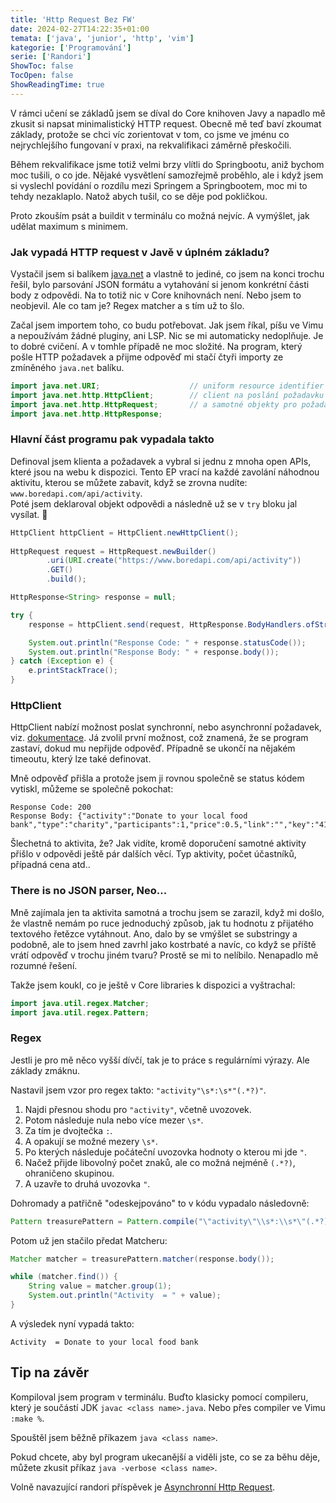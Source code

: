 ```yaml
---
title: 'Http Request Bez FW'
date: 2024-02-27T14:22:35+01:00
temata: ['java', 'junior', 'http', 'vim']
kategorie: ['Programování']
serie: ['Randori']
ShowToc: false
TocOpen: false
ShowReadingTime: true
---
```


V rámci učení se základů jsem se díval do Core knihoven Javy a napadlo mě zkusit si napsat minimalistický HTTP request. Obecně mě teď 
baví zkoumat základy, protože se chci víc zorientovat v tom, co jsme ve jménu co nejrychlejšího fungovaní v praxi, na rekvalifikaci záměrně přeskočili.

Během rekvalifikace jsme totiž velmi brzy vlítli do Springbootu, aniž bychom moc tušili, o co jde. Nějaké vysvětlení samozřejmě proběhlo, ale 
i když jsem si vyslechl povídání o rozdílu mezi Springem a Springbootem, moc mi to tehdy nezaklaplo. Natož abych tušil, co se děje pod pokličkou.

Proto zkouším psát a buildit v terminálu co možná nejvíc. A vymýšlet, jak udělat maximum s minimem.

### Jak vypadá HTTP request v Javě v úplném základu?

Vystačil jsem si balíkem [java.net](https://docs.oracle.com/en/java/javase/21/docs/api/java.base/java/net/package-summary.html) a vlastně to jediné, 
co jsem na konci trochu řešil, bylo parsování JSON formátu a vytahování si jenom konkrétní části body z odpovědi. Na to totiž nic v Core knihovnách není. 
Nebo jsem to neobjevil. Ale co tam je? Regex matcher a s tím už to šlo.

Začal jsem importem toho, co budu potřebovat. Jak jsem říkal, píšu ve Vimu a nepoužívám žádné pluginy, ani LSP. Nic se mi automaticky nedoplňuje. 
Je to dobré cvičení. A v tomhle případě ne moc složité. Na program, který pošle HTTP požadavek a přijme odpověď mi stačí čtyři importy ze zmíněného 
`java.net` balíku.

```java
import java.net.URI;                    // uniform resource identifier objekt bude potřeba k identifikování zdroje na webu
import java.net.http.HttpClient;        // client na poslání požadavku a přijetí odpovědi 
import java.net.http.HttpRequest;       // a samotné objekty pro požadavek a odpověď
import java.net.http.HttpResponse;
``` 

### Hlavní část programu pak vypadala takto

Definoval jsem klienta a požadavek a vybral si jednu z mnoha open APIs, které jsou na webu k dispozici. Tento EP vrací na každé zavolání náhodnou aktivitu, 
kterou se můžete zabavit, když se zrovna nudíte: `www.boredapi.com/api/activity`.  
Poté jsem deklaroval objekt odpovědi a následně už se v `try` bloku jal vysílat. 🙂 

```java
HttpClient httpClient = HttpClient.newHttpClient();
        
HttpRequest request = HttpRequest.newBuilder()
        .uri(URI.create("https://www.boredapi.com/api/activity"))
        .GET()
        .build();

HttpResponse<String> response = null;

try {
    response = httpClient.send(request, HttpResponse.BodyHandlers.ofString());

    System.out.println("Response Code: " + response.statusCode());
    System.out.println("Response Body: " + response.body());
} catch (Exception e) {
    e.printStackTrace();
}
```

### HttpClient

HttpClient nabízí možnost poslat synchronní, nebo asynchronní požadavek, viz. [dokumentace](https://docs.oracle.com/en/java/javase/21/docs/api/java.net.http/java/net/http/HttpClient.html). Já zvolil první možnost, což znamená, že se program zastaví, dokud mu nepřijde odpověď. 
Případně se ukončí na nějakém timeoutu, který lze také definovat.

Mně odpověď přišla a protože jsem ji rovnou společně se status kódem vytiskl, můžeme se společně pokochat: 
```
Response Code: 200
Response Body: {"activity":"Donate to your local food bank","type":"charity","participants":1,"price":0.5,"link":"","key":"4150284","accessibility":0.8}
```
Šlechetná to aktivita, že? Jak vidíte, kromě doporučení samotné aktivity přišlo v odpovědi ještě pár dalších věcí. Typ aktivity, počet účastníků, případná cena atd..


### There is no JSON parser, Neo...
Mně zajímala jen ta aktivita samotná a trochu jsem se zarazil, když mi došlo, že vlastně nemám po ruce jednoduchý způsob, jak tu hodnotu z přijatého textového 
řetězce vytáhnout. Ano, dalo by se vmýšlet se substringy a podobně, ale to jsem hned zavrhl jako kostrbaté a navíc, co když se příště vrátí odpověď 
v trochu jiném tvaru? Prostě se mi to nelíbilo. Nenapadlo mě rozumné řešení.

Takže jsem koukl, co je ještě v Core libraries k dispozici a vyštrachal: 
```java
import java.util.regex.Matcher;
import java.util.regex.Pattern;
```

### Regex

Jestli je pro mě něco vyšší dívčí, tak je to práce s regulárními výrazy. Ale základy zmáknu.

Nastavil jsem vzor pro regex takto: `"activity"\s*:\s*"(.*?)"`.

1. Najdi přesnou shodu pro `"activity"`, včetně uvozovek.
2. Potom následuje nula nebo více mezer `\s*`.
3. Za tím je dvojtečka `:`.
4. A opakují se možné mezery `\s*`.
5. Po kterých následuje počáteční uvozovka hodnoty o kterou mi jde `"`.
6. Načež přijde libovolný počet znaků, ale co možná nejméně `(.*?)`, ohraničeno skupinou.
7. A uzavře to druhá uvozovka `"`. 

Dohromady a patřičně "odeskejpováno" to v kódu vypadalo následovně:

```java
Pattern treasurePattern = Pattern.compile("\"activity\"\\s*:\\s*\"(.*?)\"");
``` 

Potom už jen stačilo předat Matcheru:

```java
Matcher matcher = treasurePattern.matcher(response.body());

while (matcher.find()) {
    String value = matcher.group(1);
    System.out.println("Activity  = " + value);
}
```

A výsledek nyní vypadá takto:
```
Activity  = Donate to your local food bank
```

## Tip na závěr

Kompiloval jsem program v terminálu. Buďto klasicky pomocí compileru, který je součástí JDK `javac <class name>.java`. Nebo přes compiler ve Vimu `:make %`.

Spouštěl jsem běžně příkazem `java <class name>`. 

Pokud chcete, aby byl program ukecanější a viděli jste, co se za běhu děje, můžete zkusit příkaz `java -verbose <class name>`. 

Volně navazující randori příspěvek je [Asynchronní Http Request](../asynchronni-http-request).
